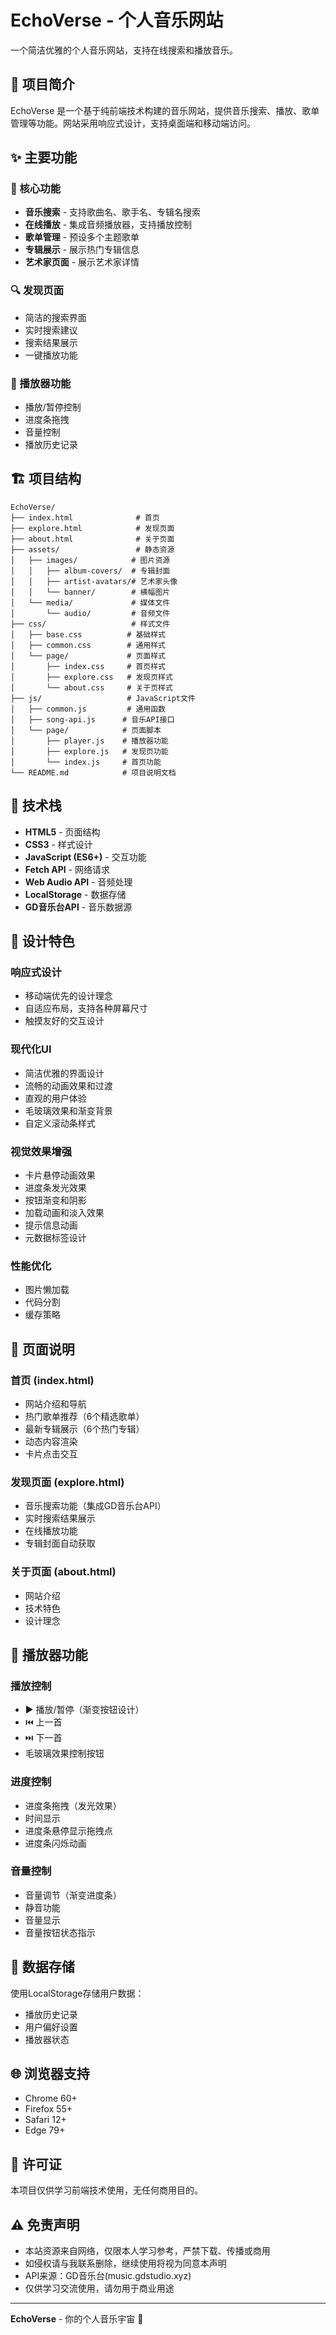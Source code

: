 # EchoVerse - 个人音乐网站

一个简洁优雅的个人音乐网站，支持在线搜索和播放音乐。

## 🎵 项目简介

EchoVerse 是一个基于纯前端技术构建的音乐网站，提供音乐搜索、播放、歌单管理等功能。网站采用响应式设计，支持桌面端和移动端访问。

## ✨ 主要功能

### 🎯 核心功能
- **音乐搜索** - 支持歌曲名、歌手名、专辑名搜索
- **在线播放** - 集成音频播放器，支持播放控制
- **歌单管理** - 预设多个主题歌单
- **专辑展示** - 展示热门专辑信息
- **艺术家页面** - 展示艺术家详情

### 🔍 发现页面
- 简洁的搜索界面
- 实时搜索建议
- 搜索结果展示
- 一键播放功能

### 🎵 播放器功能
- 播放/暂停控制
- 进度条拖拽
- 音量控制
- 播放历史记录

## 🏗️ 项目结构

```
EchoVerse/
├── index.html              # 首页
├── explore.html            # 发现页面
├── about.html              # 关于页面
├── assets/                 # 静态资源
│   ├── images/            # 图片资源
│   │   ├── album-covers/  # 专辑封面
│   │   ├── artist-avatars/# 艺术家头像
│   │   └── banner/        # 横幅图片
│   └── media/             # 媒体文件
│       └── audio/         # 音频文件
├── css/                   # 样式文件
│   ├── base.css          # 基础样式
│   ├── common.css        # 通用样式
│   └── page/             # 页面样式
│       ├── index.css     # 首页样式
│       ├── explore.css   # 发现页样式
│       └── about.css     # 关于页样式
├── js/                   # JavaScript文件
│   ├── common.js         # 通用函数
│   ├── song-api.js      # 音乐API接口
│   └── page/            # 页面脚本
│       ├── player.js    # 播放器功能
│       ├── explore.js   # 发现页功能
│       └── index.js     # 首页功能
└── README.md            # 项目说明文档
```

## 🚀 技术栈

- **HTML5** - 页面结构
- **CSS3** - 样式设计
- **JavaScript (ES6+)** - 交互功能
- **Fetch API** - 网络请求
- **Web Audio API** - 音频处理
- **LocalStorage** - 数据存储
- **GD音乐台API** - 音乐数据源

## 🎨 设计特色

### 响应式设计
- 移动端优先的设计理念
- 自适应布局，支持各种屏幕尺寸
- 触摸友好的交互设计

### 现代化UI
- 简洁优雅的界面设计
- 流畅的动画效果和过渡
- 直观的用户体验
- 毛玻璃效果和渐变背景
- 自定义滚动条样式

### 视觉效果增强
- 卡片悬停动画效果
- 进度条发光效果
- 按钮渐变和阴影
- 加载动画和淡入效果
- 提示信息动画
- 元数据标签设计

### 性能优化
- 图片懒加载
- 代码分割
- 缓存策略

## 📱 页面说明

### 首页 (index.html)
- 网站介绍和导航
- 热门歌单推荐（6个精选歌单）
- 最新专辑展示（6个热门专辑）
- 动态内容渲染
- 卡片点击交互

### 发现页面 (explore.html)
- 音乐搜索功能（集成GD音乐台API）
- 实时搜索结果展示
- 在线播放功能
- 专辑封面自动获取

### 关于页面 (about.html)
- 网站介绍
- 技术特色
- 设计理念

## 🎵 播放器功能

### 播放控制
- ▶️ 播放/暂停（渐变按钮设计）
- ⏮️ 上一首
- ⏭️ 下一首
- 毛玻璃效果控制按钮

### 进度控制
- 进度条拖拽（发光效果）
- 时间显示
- 进度条悬停显示拖拽点
- 进度条闪烁动画

### 音量控制
- 音量调节（渐变进度条）
- 静音功能
- 音量显示
- 音量按钮状态指示

## 💾 数据存储

使用LocalStorage存储用户数据：
- 播放历史记录
- 用户偏好设置
- 播放器状态

## 🌐 浏览器支持

- Chrome 60+
- Firefox 55+
- Safari 12+
- Edge 79+

## 📄 许可证

本项目仅供学习前端技术使用，无任何商用目的。

## ⚠️ 免责声明

- 本站资源来自网络，仅限本人学习参考，严禁下载、传播或商用
- 如侵权请与我联系删除，继续使用将视为同意本声明
- API来源：GD音乐台(music.gdstudio.xyz)
- 仅供学习交流使用，请勿用于商业用途

---

**EchoVerse** - 你的个人音乐宇宙 🎵
